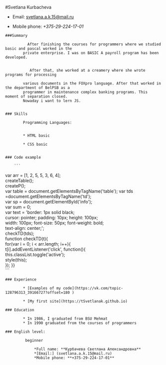   
   #Svetlana Kurbacheva 

   * Email: svetlana.a.k.15@mail.ru 

   * Mobile phone: *+375-29-224-17-01*    

    ###Summary  

              After finishing the courses for programmers where we studied basic and pascal worked in the      
            private enterprise. I was on BASIC A payroll program has been developed.    

            
               After that, she worked at a creamery where she wrote programs for processing   

            various documents in the FOXpro language. After that worked in the department of BelPSB as a   
            programmer in maintenance complex banking programs. This moment of separation closed.  
            Nowaday i want to lern JS.   

                        
    ### Skills  

            Programming Languages:    


            * HTML basic    

            * CSS basic   

            
    ### Code example    

        ```
var arr = [1, 2, 5, 5, 3, 6, 4];    
createTable();      
createP();  
var table = document.getElementsByTagName('table'); 
var tds =document.getElementsByTagName('td');   
var sp = document.getElementById('info');   
var sum = 0;    
var text = 'border: 1px solid black;     
cursor: pointer; padding: 10px; height: 100px;  
width: 100px; font-size: 50px; font-weight: bold;   
text-align: center;';   
checkTD(tds);   
function checkTD(t){    
for(var i = 0; i < arr.length; i++){    
t[i].addEventListener('click', function(){      
this.classList.toggle('active');    
style(this);    
}); 
}}  
            ```     
            
    ### Experience  

            * [Examples of my code](https://vk.com/topic-128796313_39166727?offset=180 )   
            
            * [My first site](https://tSvetlanak.github.io)  
		          
    ### Education  
                
            * In 1986, I graduated from BSU Mehmat   
            * In 1990 graduated from the courses of programmers  
            			    
    ### English level: 

			 beginner  
           
                 *Full name: **Курбачева Светлана Александровна**  
                 *[Email:] (svetlana.a.k.15@mail.ru)  
                 *Mobile phone: **+375-29-224-17-01**  
             

 
             
